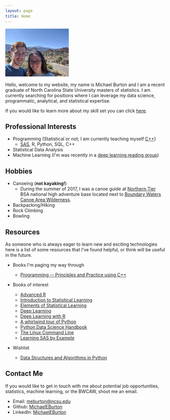 ```yaml
---
layout: page
title: Home
---
```


<img src="colsprings.jpg" alt="Picture" width="200"/>

Hello, welcome to my website, my name is Michael Burton and I am a recent graduate of North Carolina State University masters of statistics. I am currently searching for positions where I can leverage my data science, programmatic, analytical, and statistical expertise.

If you would like to learn more about my skill set you can click [here](https://michaeleburton.github.io/about/). 

## Professional Interests
+ Programming (Statistical or not; I am currently teaching myself [C++](https://github.com/MichaelEBurton/PPP_Cpp))
  - [SAS](https://github.com/MichaelEBurton/SAS_Samples), R, Python, SQL, C++ 
+ Statistical Data Analysis
+ Machine Learning (I'm was recently in a [deep learning reading group](https://github.com/AlvinSheng/SLG-Deep-Learning))

## Hobbies
+ Canoeing (**not kayaking!**)
  - During the summer of 2017, I was a canoe guide at [Northern Tier](https://www.ntier.org) BSA national high adventure base located next to [Boundary Waters Canoe Area Wilderness](https://www.fs.usda.gov/detail/superior/specialplaces/?cid=fseprd555184).
+ Backpacking/Hiking
+ Rock Climbing
+ Bowling

## Resources
As someone who is always eager to learn new and exciting technologies here is a list of some resources that I've found helpful, or think will be useful in the future.
     
+ Books I'm paging my way through 
  - [Programming -- Principles and Practice using C++](http://www.stroustrup.com/Programming/)
  
  
  
+ Books of interest
  - [Advanced R](http://adv-r.had.co.nz/)
  - [Introduction to Statistical Learning](http://faculty.marshall.usc.edu/gareth-james/ISL/)
  - [Elements of Statistical Learning](https://web.stanford.edu/~hastie/ElemStatLearn/)
  - [Deep Learning](https://www.deeplearningbook.org/)
  - [Deep Learning with R](https://www.manning.com/books/deep-learning-with-r)
  - [A whirlwind tour of Python](https://jakevdp.github.io/WhirlwindTourOfPython/)
  - [Python Data Science Handbook](https://jakevdp.github.io/PythonDataScienceHandbook/)
  - [The Linux Command Line](http://linuxcommand.org/tlcl.php)
  - [Learning SAS by Example](https://www.sas.com/store/books/categories/getting-started/learning-sas-by-example-a-programmer-s-guide-second-edition/prodBK_71442_en.html)


+ Wishlist
  - [Data Structures and Algorithms in Python](https://www.amazon.com/Structures-Algorithms-Python-Michael-Goodrich/dp/1118290275)
  
## Contact Me
If you would like to get in touch with me about potential job opportunities, statistics, machine learning, or the BWCAW, shoot me an email.

+ Email: [meburton@ncsu.edu](mailto:meburton@ncsu.edu)
+ Github: [MichaelEBurton](https://github.com/MichaelEBurton)
+ LinkedIn: [MichaelEBurton](https://www.linkedin.com/in/michaeleburton/)





